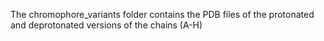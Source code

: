 The chromophore_variants folder contains the PDB files of the protonated and deprotonated versions of the chains (A-H)

